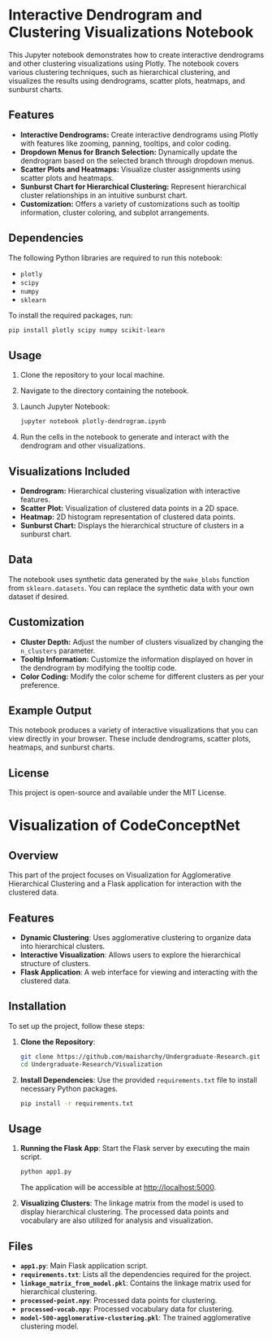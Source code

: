 
# Interactive Dendrogram and Clustering Visualizations Notebook

This Jupyter notebook demonstrates how to create interactive dendrograms and other clustering visualizations using Plotly. The notebook covers various clustering techniques, such as hierarchical clustering, and visualizes the results using dendrograms, scatter plots, heatmaps, and sunburst charts.

## Features

- **Interactive Dendrograms:** Create interactive dendrograms using Plotly with features like zooming, panning, tooltips, and color coding.
- **Dropdown Menus for Branch Selection:** Dynamically update the dendrogram based on the selected branch through dropdown menus.
- **Scatter Plots and Heatmaps:** Visualize cluster assignments using scatter plots and heatmaps.
- **Sunburst Chart for Hierarchical Clustering:** Represent hierarchical cluster relationships in an intuitive sunburst chart.
- **Customization:** Offers a variety of customizations such as tooltip information, cluster coloring, and subplot arrangements.

## Dependencies

The following Python libraries are required to run this notebook:

- `plotly`
- `scipy`
- `numpy`
- `sklearn`

To install the required packages, run:

```bash
pip install plotly scipy numpy scikit-learn
```

## Usage

1. Clone the repository to your local machine.
2. Navigate to the directory containing the notebook.
3. Launch Jupyter Notebook:

   ```bash
   jupyter notebook plotly-dendrogram.ipynb
   ```

4. Run the cells in the notebook to generate and interact with the dendrogram and other visualizations.

## Visualizations Included

- **Dendrogram:** Hierarchical clustering visualization with interactive features.
- **Scatter Plot:** Visualization of clustered data points in a 2D space.
- **Heatmap:** 2D histogram representation of clustered data points.
- **Sunburst Chart:** Displays the hierarchical structure of clusters in a sunburst chart.

## Data

The notebook uses synthetic data generated by the `make_blobs` function from `sklearn.datasets`. You can replace the synthetic data with your own dataset if desired.

## Customization

- **Cluster Depth:** Adjust the number of clusters visualized by changing the `n_clusters` parameter.
- **Tooltip Information:** Customize the information displayed on hover in the dendrogram by modifying the tooltip code.
- **Color Coding:** Modify the color scheme for different clusters as per your preference.

## Example Output

This notebook produces a variety of interactive visualizations that you can view directly in your browser. These include dendrograms, scatter plots, heatmaps, and sunburst charts.

## License

This project is open-source and available under the MIT License.

# Visualization of CodeConceptNet

## Overview

This part of the project focuses on Visualization for Agglomerative Hierarchical Clustering and a Flask application for interaction with the clustered data.

## Features

- **Dynamic Clustering**: Uses agglomerative clustering to organize data into hierarchical clusters.
- **Interactive Visualization**: Allows users to explore the hierarchical structure of clusters.
- **Flask Application**: A web interface for viewing and interacting with the clustered data.

## Installation

To set up the project, follow these steps:

1. **Clone the Repository**:
   ```bash
   git clone https://github.com/maisharchy/Undergraduate-Research.git
   cd Undergraduate-Research/Visualization
   ```

2. **Install Dependencies**:
   Use the provided `requirements.txt` file to install necessary Python packages.
   ```bash
   pip install -r requirements.txt
   ```

## Usage

1. **Running the Flask App**:
   Start the Flask server by executing the main script.
   ```bash
   python app1.py
   ```
   The application will be accessible at [http://localhost:5000](http://localhost:5000).

2. **Visualizing Clusters**:
   The linkage matrix from the model is used to display hierarchical clustering. The processed data points and vocabulary are also utilized for analysis and visualization.

## Files

- **`app1.py`**: Main Flask application script.
- **`requirements.txt`**: Lists all the dependencies required for the project.
- **`linkage_matrix_from_model.pkl`**: Contains the linkage matrix used for hierarchical clustering.
- **`processed-point.npy`**: Processed data points for clustering.
- **`processed-vocab.npy`**: Processed vocabulary data for clustering.
- **`model-500-agglomerative-clustering.pkl`**: The trained agglomerative clustering model.

